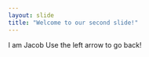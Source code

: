 ```yaml
---
layout: slide
title: "Welcome to our second slide!"
---
```

I am Jacob
Use the left arrow to go back!
